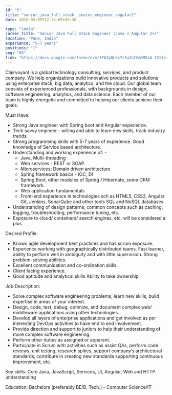 ```yaml
---
id: "5"
title: "senior_java_full_stack _senior_engineer_angular2"
date: 2018-03-09T12:34:09+05:30

type: "india"
career_title: "Senior Java Full Stack Engineer (Java + Angular 2+)"
location: "Pune, India"
experience: "5-7 years"
positions: "1"
seq: "05"
link: "https://docs.google.com/forms/d/e/1FAIpQLSc7c5a1hICmRMXzA-7G11zmnz0KsgnZhCpTbZ12q08jhjF5eQ/viewform?usp=pp_url&entry.517871389=Senior+Java+Full+Stack+Engineer+(Java+%2B+Angular+2%2B)"
---
```


Clairvoyant is a global technology consulting, services, and product company. We help organizations build innovative
products and solutions using enterprise stack, big data, analytics, and the cloud. Our global team consists of experienced
professionals, with backgrounds in design, software engineering, analytics, and data science. Each member of our team is
highly energetic and committed to helping our clients achieve their goals.

Must Have:

- Strong Java engineer with Spring boot and Angular experience.
- Tech savvy engineer - willing and able to learn new skills, track industry trends.
- Strong programming skills with 5-7 years of experience. Good knowledge of Service based architecture.
- Understanding and working experience of: -
  - Java, Multi-threading
  - Web services - REST or SOAP.
  - Microservices; Domain driven architecture
  - Spring framework basics - IOC, DI
  - Spring Boot, other modules of Spring / Hibernate, some ORM framework.
  - Web application fundamentals
  - Front-end experience in technologies sch as HTML5, CSS3, Angular Git, Jenkins, SonarQube and other tools SQL
    and NoSQL databases.
- Understanding of design patterns, common concepts such as caching, logging, troubleshooting, performance
  tuning, etc.
- Exposure to cloud/ containers/ search engines, etc. will be considered a plus

Desired Profile:

- Knows agile development best practices and has scrum exposure.
- Experience working with geographically distributed teams. Fast learner, ability to perform well in ambiguity and
  with little supervision. Strong problem-solving abilities.
- Excellent communication and co-ordination skills.
- Client facing experience.
- Good aptitude and analytical skills Ability to take ownership

Job Description:

- Solve complex software engineering problems, learn new skills, build expertise in areas of your interest.
- Design, code, test, debug, optimize, and document complex web/ middleware applications using other
  technologies.
- Develop all layers of enterprise applications and get involved as per interesting DevOps activities to have end to end involvement.
- Provide direction and support to juniors to help their understanding of more complex software engineering.
- Perform other duties as assigned or apparent.
- Participate in Scrum with activities such as assist QAs, perform code reviews, unit testing, research spikes, support
  company’s architectural standards, contribute in creating new standards supporting continuous improvement, etc.

Key skills: Core Java, JavaScript, Services, UI, Angular, Web and HTTP understanding

Education: Bachelors (preferably BE/B. Tech.) - Computer Science/IT

